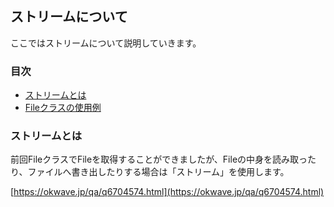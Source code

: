## ストリームについて
ここではストリームについて説明していきます。

### 目次
* [ストリームとは](#sec1)
* [Fileクラスの使用例](#sec2)

### <a name="sec1"></a>ストリームとは
前回FileクラスでFileを取得することができましたが、Fileの中身を読み取ったり、ファイルへ書き出したりする場合は「ストリーム」を使用します。


[https://okwave.jp/qa/q6704574.html](https://okwave.jp/qa/q6704574.html)